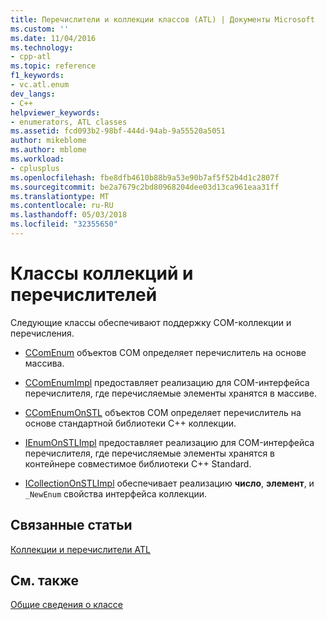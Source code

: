 ```yaml
---
title: Перечислители и коллекции классов (ATL) | Документы Microsoft
ms.custom: ''
ms.date: 11/04/2016
ms.technology:
- cpp-atl
ms.topic: reference
f1_keywords:
- vc.atl.enum
dev_langs:
- C++
helpviewer_keywords:
- enumerators, ATL classes
ms.assetid: fcd093b2-98bf-444d-94ab-9a55520a5051
author: mikeblome
ms.author: mblome
ms.workload:
- cplusplus
ms.openlocfilehash: fbe8dfb4610b88b9a53e90b7af5f52b4d1c2807f
ms.sourcegitcommit: be2a7679c2bd80968204dee03d13ca961eaa31ff
ms.translationtype: MT
ms.contentlocale: ru-RU
ms.lasthandoff: 05/03/2018
ms.locfileid: "32355650"
---
```

# <a name="enumerators-and-collections-classes"></a>Классы коллекций и перечислителей
Следующие классы обеспечивают поддержку COM-коллекции и перечисления.  
  
-   [CComEnum](../atl/reference/ccomenum-class.md) объектов COM определяет перечислитель на основе массива.  
  
-   [CComEnumImpl](../atl/reference/ccomenumimpl-class.md) предоставляет реализацию для COM-интерфейса перечислителя, где перечисляемые элементы хранятся в массиве.  
  
-   [CComEnumOnSTL](../atl/reference/ccomenumonstl-class.md) объектов COM определяет перечислитель на основе стандартной библиотеки C++ коллекции.  
  
-   [IEnumOnSTLImpl](../atl/reference/ienumonstlimpl-class.md) предоставляет реализацию для COM-интерфейса перечислителя, где перечисляемые элементы хранятся в контейнере совместимое библиотеки C++ Standard.  
  
-   [ICollectionOnSTLImpl](../atl/reference/icollectiononstlimpl-class.md) обеспечивает реализацию **число**, **элемент**, и `_NewEnum` свойства интерфейса коллекции.  
  
## <a name="related-articles"></a>Связанные статьи  
 [Коллекции и перечислители ATL](../atl/atl-collections-and-enumerators.md)  
  
## <a name="see-also"></a>См. также  
 [Общие сведения о классе](../atl/atl-class-overview.md)

